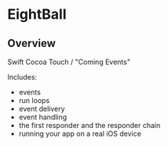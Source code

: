 # EightBall

## Overview

Swift Cocoa Touch /  "Coming Events"

Includes:

* events
* run loops
* event delivery
* event handling
* the first responder and the responder chain
* running your app on a real iOS device

